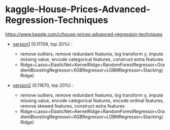 # kaggle-House-Prices-Advanced-Regression-Techniques

https://www.kaggle.com/c/house-prices-advanced-regression-techniques

- [version1](https://nbviewer.jupyter.org/github/qinhanmin2014/kaggle-House-Prices-Advanced-Regression-Techniques/blob/master/version1.ipynb)
(0.11709, top 20%) :
  - remove outliers, remove redundant features, log transform y, impute missing value, encode categorical features, construct extra features
  - Ridge+Lasso+ElasticNet+KernelRidge+RandomForestRegressor+GradientBoostingRegressor+XGBRegressor+LGBMRegressor+Stacking(Ridge)

- [version2](https://nbviewer.jupyter.org/github/qinhanmin2014/kaggle-House-Prices-Advanced-Regression-Techniques/blob/master/version2.ipynb)
(0.11670, top 20%) :
  - remove outliers, remove redundant features, log transform y, impute missing value, encode categorical features, encode ordinal features, remove skewed features, construct extra features
  - Ridge+Lasso+ElasticNet+KernelRidge+RandomForestRegressor+GradientBoostingRegressor+XGBRegressor+LGBMRegressor+Stacking(Ridge)
